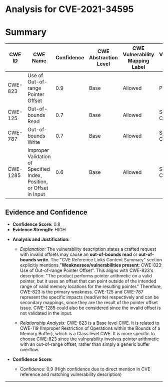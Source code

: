# Analysis for CVE-2021-34595

# Summary
| CWE ID | CWE Name | Confidence | CWE Abstraction Level | CWE Vulnerability Mapping Label | CWE-Vulnerability Mapping Notes |
|---|---|---|---|---|---|
| CWE-823 | Use of Out-of-range Pointer Offset | 0.9 | Base | Allowed | Primary CWE |
| CWE-125 | Out-of-bounds Read | 0.7 | Base | Allowed | Secondary Candidate |
| CWE-787 | Out-of-bounds Write | 0.7 | Base | Allowed | Secondary Candidate |
| CWE-1285 | Improper Validation of Specified Index, Position, or Offset in Input | 0.6 | Base | Allowed | Secondary Candidate |

## Evidence and Confidence

*   **Confidence Score:** 0.8
*   **Evidence Strength:** HIGH

- **Analysis and Justification:**  
  - *Explanation:* The vulnerability description states a crafted request with invalid offsets may cause an **out-of-bounds read** or **out-of-bounds write**. The "CVE Reference Links Content Summary" section explicitly mentions "**Weaknesses/vulnerabilities present**: CWE-823: Use of Out-of-range Pointer Offset". This aligns with CWE-823's description: "The product performs pointer arithmetic on a valid pointer, but it uses an offset that can point outside of the intended range of valid memory locations for the resulting pointer." Therefore, CWE-823 is the primary weakness. CWE-125 and CWE-787 represent the specific impacts (read/write) respectively and can be secondary mappings, since they are the result of the pointer offset issue. CWE-1285 could also be considered since the invalid offset is not validated in the input.
  
  - *Relationship Analysis:* CWE-823 is a Base level CWE. It is related to CWE-119 (Improper Restriction of Operations within the Bounds of a Memory Buffer), which is a Class level CWE. It is more specific to choose CWE-823 since the vulnerability involves pointer arithmetic with an out-of-range offset, rather than simply a generic buffer overflow.

- **Confidence Score:**  
  - Confidence: 0.9 (High confidence due to direct mention in CVE reference and matching vulnerability description)

---